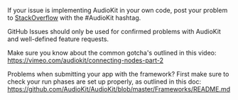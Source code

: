 If your issue is implementing AudioKit in your own code, post your problem to [StackOverflow](https://stackoverflow.com/search?q=AudioKit) with the #AudioKit hashtag.

GitHub Issues should only be used for confirmed problems with AudioKit and
well-defined feature requests.

Make sure you know about the common gotcha's outlined in this video:
https://vimeo.com/audiokit/connecting-nodes-part-2

Problems when submitting your app with the framework? First make sure to check your run phases are set up properly, as outlined in this doc:
https://github.com/AudioKit/AudioKit/blob/master/Frameworks/README.md

